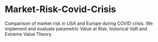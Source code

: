 # Market-Risk-Covid-Crisis
Comparison of market risk in USA and Europe during COVID crisis. We implement and evaluate parametric Value at Risk, historical VaR and Extreme Value Theory. 
